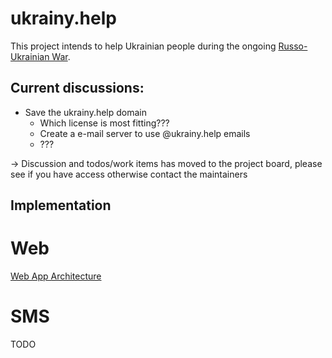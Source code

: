 # ukrainy.help

This project intends to help Ukrainian people during the ongoing [Russo-Ukrainian War](https://en.wikipedia.org/wiki/Russo-Ukrainian_War).

## Current discussions:

- Save the ukrainy.help domain
  - Which license is most fitting??? 
  - Create a e-mail server to use @ukrainy.help emails
  - ???

-> Discussion and todos/work items has moved to the project board, please see if you have access otherwise contact the maintainers


## Implementation
# Web
[Web App Architecture](https://github.com/Naragorn/ukraine-help/tree/main/web)

# SMS
TODO